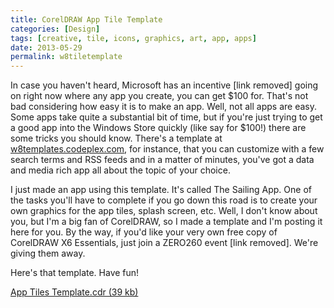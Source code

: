 ```yaml
---
title: CorelDRAW App Tile Template
categories: [Design]
tags: [creative, tile, icons, graphics, art, app, apps]
date: 2013-05-29
permalink: w8tiletemplate
---
```


In case you haven&#39;t heard, Microsoft has an incentive [link removed] going on right now where any app you create, you can get $100 for. That&#39;s not bad considering how easy it is to make an app. Well, not all apps are easy. Some apps take quite a substantial bit of time, but if you&#39;re just trying to get a good app into the Windows Store quickly (like say for $100!) there are some tricks you should know. There&#39;s a template at [w8templates.codeplex.com](http://w8templates.codeplex.com), for instance, that you can customize with a few search terms and RSS feeds and in a matter of minutes, you&#39;ve got a data and media rich app all about the topic of your choice.


I just made an app using this template. It&#39;s called The Sailing App. One of the tasks you&#39;ll have to complete if you go down this road is to create your own graphics for the app tiles, splash screen, etc. Well, I don&#39;t know about you, but I&#39;m a big fan of CorelDRAW, so I made a template and I&#39;m posting it here for you. By the way, if you&#39;d like your very own free copy of CorelDRAW X6 Essentials, just join a ZERO260 event [link removed]. We&#39;re giving them away.

Here&#39;s that template. Have fun!

[App Tiles Template.cdr (39 kb)](/bcms-media/Files/Download?id=e55fd41a-34a5-49ac-93c5-a35300714231)